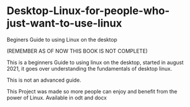 # Desktop-Linux-for-people-who-just-want-to-use-linux
Beginers Guide to using Linux on the desktop

(REMEMBER AS OF NOW THIS BOOK IS NOT COMPLETE)

This is a beginners Guide to using linux on the desktop, started in august 2021, it goes over understanding the fundamentals of desktop linux. 

This is not an advanced guide. 

This Project was made so more people can enjoy and benefit from the power of Linux. Available in odt and docx

